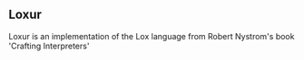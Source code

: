 ## Loxur
Loxur is an implementation of the Lox language from Robert Nystrom's book 'Crafting Interpreters'
